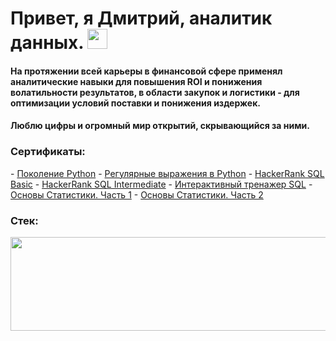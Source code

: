 <h1>Привет, я Дмитрий, аналитик данных.
<img src="https://github.com/blackcater/blackcater/raw/main/images/Hi.gif" height="32"/></h1>
<h4>На протяжении всей карьеры в финансовой сфере применял аналитические навыки для повышения ROI и понижения волатильности результатов, в области закупок и логистики - для оптимизации условий поставки и понижения издержек.</h4>
<h4>Люблю цифры и огромный мир открытий, скрывающийся за ними.</h4>
<h3> Сертификаты:</h3>
  - <a href="https://stepik.org/cert/2039286" target="_blank">Поколение Python</a>
  - <a href="https://stepik.org/cert/1973128" target="_blank">Регулярные выражения в Python</a>
  - <a href="https://www.hackerrank.com/certificates/cfcd60bef44c" target="_blank">HackerRank SQL Basic</a>
  - <a href="https://www.hackerrank.com/certificates/d41a17cbd873" target="_blank">HackerRank SQL Intermediate</a>
  - <a href="https://stepik.org/cert/1999142" target="_blank">Интерактивный тренажер SQL</a>
  - <a href="https://stepik.org/cert/2007074" target="_blank">Основы Статистики. Часть 1</a>
  - <a href="https://stepik.org/cert/2012987" target="_blank">Основы Статистики. Часть 2</a>
<h3> Стек:</h3>
<img src="https://getfile.dokpub.com/yandex/get/https://disk.yandex.ru/i/Q4WIZkDlDZ1FeQ" height=150 width=570>


